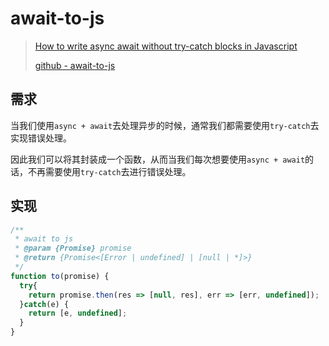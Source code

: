 # await-to-js

> [How to write async await without try-catch blocks in Javascript](https://blog.grossman.io/how-to-write-async-await-without-try-catch-blocks-in-javascript/)
>
> [github - await-to-js](https://github.com/scopsy/await-to-js)

## 需求

当我们使用`async + await`去处理异步的时候，通常我们都需要使用`try-catch`去实现错误处理。

因此我们可以将其封装成一个函数，从而当我们每次想要使用`async + await`的话，不再需要使用`try-catch`去进行错误处理。

## 实现

```javascript
/**
 * await to js
 * @param {Promise} promise 
 * @return {Promise<[Error | undefined] | [null | *]>}
 */
function to(promise) {
  try{
    return promise.then(res => [null, res], err => [err, undefined]);
  }catch(e) {
    return [e, undefined];
  }
}
```